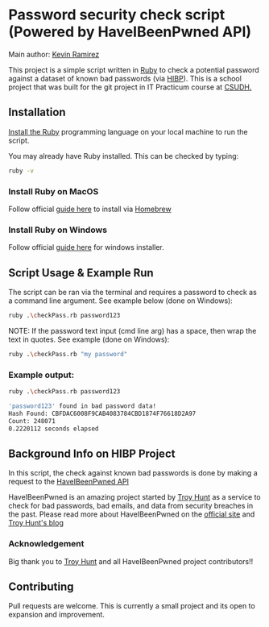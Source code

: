 # Password security check script (Powered by HaveIBeenPwned API)

Main author: [Kevin Ramirez](https://www.linkedin.com/in/kevin-ramirez-b37326183/)

This project is a simple script written in [Ruby](https://www.ruby-lang.org/en/) to check a potential password against a dataset of known bad passwords (via [HIBP](https://haveibeenpwned.com/)). This is a school project that was built for the git project in IT Practicum course at [CSUDH.](https://www.csudh.edu/)

## Installation

 [Install the Ruby](https://www.ruby-lang.org/en/documentation/installation/) programming language on your local machine to run the script.

You may already have Ruby installed.  This can be checked by typing:
```bash
ruby -v
```

### Install Ruby on MacOS
Follow official [guide here](https://www.ruby-lang.org/en/documentation/installation/#homebrew) to install via [Homebrew](https://brew.sh/) 

### Install Ruby on Windows
Follow official [guide here](https://www.ruby-lang.org/en/documentation/installation/#rubyinstaller) for windows installer.

## Script Usage & Example Run
The script can be ran via the terminal and requires a password to check as a command line argument.  See example  below (done on Windows):
```bash
ruby .\checkPass.rb password123  
```

NOTE: If the password text input (cmd line arg) has a space, then wrap the text in quotes. See example (done on Windows):
```bash
ruby .\checkPass.rb "my password"  
```

### Example output:
```bash
ruby .\checkPass.rb password123        

'password123' found in bad password data!
Hash Found: CBFDAC6008F9CAB4083784CBD1874F76618D2A97
Count: 248071
0.2220112 seconds elapsed
```

## Background Info on HIBP Project
In this script, the check against known bad passwords is done by making a request to the [HaveIBeenPwned API](https://haveibeenpwned.com/API/v3#PwnedPasswords)

HaveIBeenPwned is an amazing project started by [Troy Hunt]() as a service to check for bad passwords, bad emails, and data from security breaches in the past.  Please read more about HaveIBeenPwned on the [official site](https://haveibeenpwned.com/About) and [Troy Hunt's blog](https://www.troyhunt.com/ive-just-launched-pwned-passwords-version-2/)

### Acknowledgement
Big thank you to [Troy Hunt](https://www.linkedin.com/in/troyhunt/) and all HaveIBeenPwned project contributors!! 


## Contributing
Pull requests are welcome. This is currently a small project and its open to expansion and improvement.  
